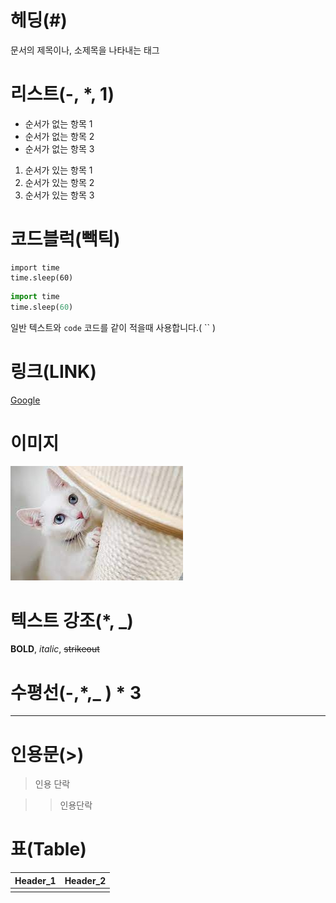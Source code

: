 # 헤딩(#)

문서의 제목이나, 소제목을 나타내는 태그

# 리스트(-, *, 1)

- 순서가 없는 항목 1
- 순서가 없는 항목 2
- 순서가 없는 항목 3

1. 순서가 있는 항목 1
2. 순서가 있는 항목 2
3. 순서가 있는 항목 3

# 코드블럭(빽틱)

```
import time
time.sleep(60)
```

```python
import time
time.sleep(60)
```

일반 텍스트와 `code` 코드를 같이 적을때 사용합니다.( `` )

# 링크(LINK)

[Google](http://google.com)

# 이미지

![고양이](markdown.assets/cat.jpeg)



# 텍스트 강조(*, _)

**BOLD**, *italic*, ~~strikeout~~

# 수평선(-,*,_ ) * 3

---

# 인용문(>)

> 인용 단락

> > 인용단락

# 표(Table)

| Header_1 | Header_2 |
| -------- | -------- |
|          |          |


